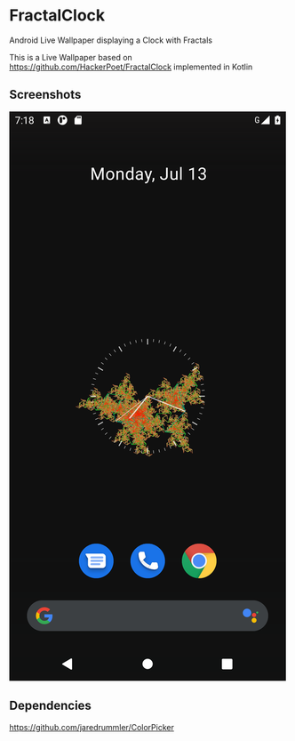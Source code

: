 # FractalClock
Android Live Wallpaper displaying a Clock with Fractals

This is a Live Wallpaper based on https://github.com/HackerPoet/FractalClock implemented in Kotlin
## Screenshots
![Screenshot](/img1.png?raw=true "Optional Title")
## Dependencies
https://github.com/jaredrummler/ColorPicker

